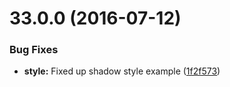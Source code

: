 <a name="33.0.0"></a>
# 33.0.0 (2016-07-12)


### Bug Fixes

* **style:** Fixed up shadow style example ([1f2f573](https://bitbucket.org/atlassian/https://bitbucket.org/atlassian/atlaskit/commits/1f2f573))




